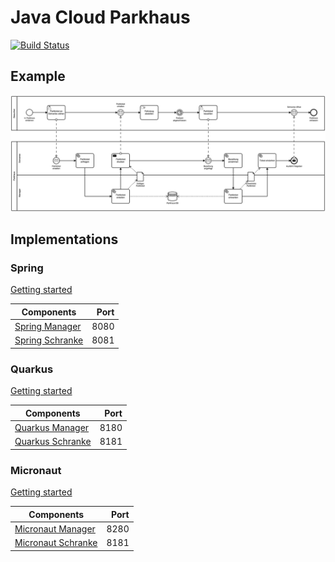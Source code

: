 # Java Cloud Parkhaus

[![Build Status](https://www.travis-ci.org/kutzilla/parkhaus-test.svg?branch=master)](https://www.travis-ci.org/kutzilla/parkhaus-test)

## Example

![Parkhaus](parkhaus.png)

## Implementations

### Spring

[Getting started](./parkhaus-spring/README.md)

| Components                                            | Port |
| ----------------------------------------------------- |-----:|
| [Spring Manager](./parkhaus-spring/parkhaus-manager)  | 8080 |
| [Spring Schranke](./parkhaus-spring/parkhaus-schranke)| 8081 | 


### Quarkus

[Getting started](./parkhaus-quarkus/README.md)


| Components                                              | Port |
| --------------------------------------------------------|-----:|
| [Quarkus Manager](./parkhaus-quarkus/parkhaus-manager)  | 8180 |
| [Quarkus Schranke](./parkhaus-quarkus/parkhaus-schranke)| 8181 |

### Micronaut

[Getting started](./parkhaus-micronaut/README.md)

| Components                                                  | Port |
| ------------------------------------------------------------|-----:|
| [Micronaut Manager](./parkhaus-micronaut/parkhaus-manager)  | 8280 |
| [Micronaut Schranke](./parkhaus-micronaut/parkhaus-schranke)| 8181 |
